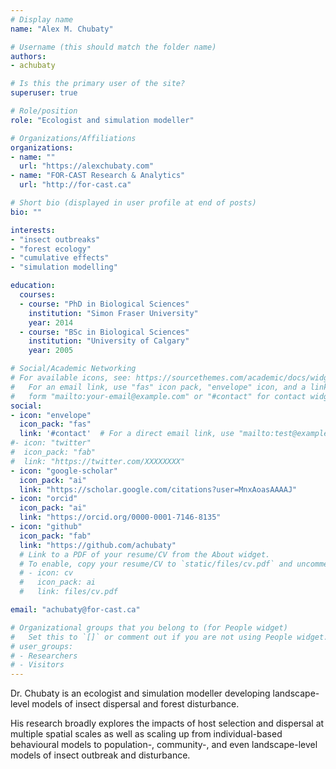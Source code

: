 ```yaml
---
# Display name
name: "Alex M. Chubaty"

# Username (this should match the folder name)
authors:
- achubaty

# Is this the primary user of the site?
superuser: true

# Role/position
role: "Ecologist and simulation modeller"

# Organizations/Affiliations
organizations:
- name: ""
  url: "https://alexchubaty.com"
- name: "FOR-CAST Research & Analytics"
  url: "http://for-cast.ca"

# Short bio (displayed in user profile at end of posts)
bio: ""

interests:
- "insect outbreaks"
- "forest ecology"
- "cumulative effects"
- "simulation modelling"

education:
  courses:
  - course: "PhD in Biological Sciences"
    institution: "Simon Fraser University"
    year: 2014
  - course: "BSc in Biological Sciences"
    institution: "University of Calgary"
    year: 2005

# Social/Academic Networking
# For available icons, see: https://sourcethemes.com/academic/docs/widgets/#icons
#   For an email link, use "fas" icon pack, "envelope" icon, and a link in the
#   form "mailto:your-email@example.com" or "#contact" for contact widget.
social:
- icon: "envelope"
  icon_pack: "fas"
  link: '#contact'  # For a direct email link, use "mailto:test@example.org".
#- icon: "twitter"
#  icon_pack: "fab"
#  link: "https://twitter.com/XXXXXXXX"
- icon: "google-scholar"
  icon_pack: "ai"
  link: "https://scholar.google.com/citations?user=MnxAoasAAAAJ"
- icon: "orcid"
  icon_pack: "ai"
  link: "https://orcid.org/0000-0001-7146-8135"
- icon: "github"
  icon_pack: "fab"
  link: "https://github.com/achubaty"
  # Link to a PDF of your resume/CV from the About widget.
  # To enable, copy your resume/CV to `static/files/cv.pdf` and uncomment the lines below.  
  # - icon: cv
  #   icon_pack: ai
  #   link: files/cv.pdf

email: "achubaty@for-cast.ca"

# Organizational groups that you belong to (for People widget)
#   Set this to `[]` or comment out if you are not using People widget.  
# user_groups:
# - Researchers
# - Visitors
---
```


Dr. Chubaty is an ecologist and simulation modeller developing landscape-level models of insect dispersal and forest disturbance.

His research broadly explores the impacts of host selection and dispersal at multiple spatial scales as well as scaling up from individual-based behavioural models to population-, community-, and even landscape-level models of insect outbreak and disturbance.
